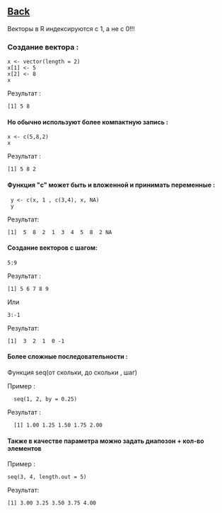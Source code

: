 ## [Back](https://github.com/ifanzilka/Statistic_for_R/blob/main/Module%201:%20basic%20structures%20and%20concepts/readme.md)
Векторы в R индексируются с 1, а не с 0!!!

###  Создание вектора :
  
    x <- vector(length = 2)
    x[1] <- 5
    x[2] <- 8
    x
Результат :    
  
    [1] 5 8

#### Но обычно используют более компактную запись :

    x <- c(5,8,2)
    x
Результат :    

    [1] 5 8 2

#### Функция "c" может быть и вложенной и принимать переменные :
    
     y <- c(x, 1 , c(3,4), x, NA)
     y
 Результат:

    [1]  5  8  2  1  3  4  5  8  2 NA

#### Создание векторов с шагом:

    5:9
Результат :
    
    [1] 5 6 7 8 9
Или 

    3:-1
    
Результат:

    [1]  3  2  1  0 -1

#### Более сложные последовательности :

  Функция  seq(от скольки, до скольки , шаг)
  
   Пример :
   
      seq(1, 2, by = 0.25)
Результат :      
      
      [1] 1.00 1.25 1.50 1.75 2.00
 #### Также в качестве параметра можно задать диапозон + кол-во элементов

Пример :
 
    seq(3, 4, length.out = 5)
Результат:

    [1] 3.00 3.25 3.50 3.75 4.00
      
